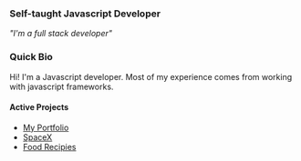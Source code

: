 ### Self-taught Javascript Developer
*"I'm a full stack developer"*

### Quick Bio
Hi! I'm a Javascript developer. Most of my experience comes from working with javascript frameworks.

#### Active Projects
- [My Portfolio](https://github.com/kishansuvarna09/myportfoliov1)
- [SpaceX](https://github.com/kishansuvarna09/spacex-app)
- [Food Recipies](https://github.com/kishansuvarna09/foodrecipies)
